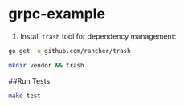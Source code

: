 # grpc-example
1. Install `trash` tool for dependency management:
```sh
go get -u github.com/rancher/trash
```
```sh
mkdir vendor && trash
```
##Run Tests
```bash
make test